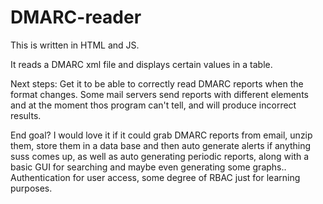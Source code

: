 # DMARC-reader

This is written in HTML and JS.

It reads a DMARC xml file and displays certain values in a table. 

Next steps: Get it to be able to correctly read DMARC reports when the format changes. Some mail servers send reports with different elements and at the moment thos program can't tell, and will produce incorrect results. 

End goal? I would love it if it could grab DMARC reports from email, unzip them, store them in a data base and then auto generate alerts if anything suss comes up, as well as auto generating periodic reports, along with a basic GUI for searching and maybe even generating some graphs.. Authentication for user access, some degree of RBAC just for learning purposes. 
